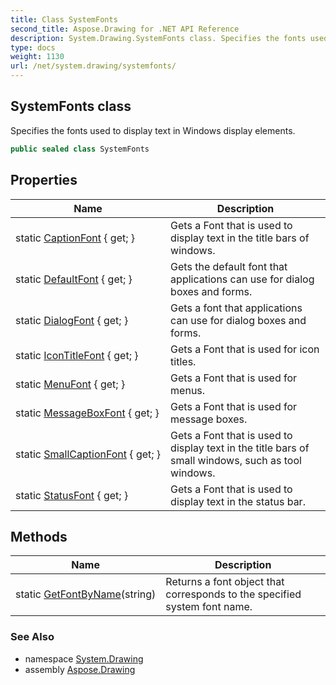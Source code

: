 ```yaml
---
title: Class SystemFonts
second_title: Aspose.Drawing for .NET API Reference
description: System.Drawing.SystemFonts class. Specifies the fonts used to display text in Windows display elements
type: docs
weight: 1130
url: /net/system.drawing/systemfonts/
---
```

## SystemFonts class

Specifies the fonts used to display text in Windows display elements.

```csharp
public sealed class SystemFonts
```

## Properties

| Name | Description |
| --- | --- |
| static [CaptionFont](../../system.drawing/systemfonts/captionfont/) { get; } | Gets a Font that is used to display text in the title bars of windows. |
| static [DefaultFont](../../system.drawing/systemfonts/defaultfont/) { get; } | Gets the default font that applications can use for dialog boxes and forms. |
| static [DialogFont](../../system.drawing/systemfonts/dialogfont/) { get; } | Gets a font that applications can use for dialog boxes and forms. |
| static [IconTitleFont](../../system.drawing/systemfonts/icontitlefont/) { get; } | Gets a Font that is used for icon titles. |
| static [MenuFont](../../system.drawing/systemfonts/menufont/) { get; } | Gets a Font that is used for menus. |
| static [MessageBoxFont](../../system.drawing/systemfonts/messageboxfont/) { get; } | Gets a Font that is used for message boxes. |
| static [SmallCaptionFont](../../system.drawing/systemfonts/smallcaptionfont/) { get; } | Gets a Font that is used to display text in the title bars of small windows, such as tool windows. |
| static [StatusFont](../../system.drawing/systemfonts/statusfont/) { get; } | Gets a Font that is used to display text in the status bar. |

## Methods

| Name | Description |
| --- | --- |
| static [GetFontByName](../../system.drawing/systemfonts/getfontbyname/)(string) | Returns a font object that corresponds to the specified system font name. |

### See Also

* namespace [System.Drawing](../../system.drawing/)
* assembly [Aspose.Drawing](../../)


